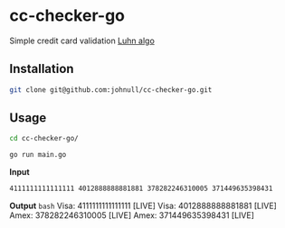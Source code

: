 # cc-checker-go

Simple credit card validation [Luhn algo](http://en.wikipedia.org/wiki/Luhn_algorithm)

## Installation
```bash
git clone git@github.com:johnull/cc-checker-go.git
```
## Usage
```bash
cd cc-checker-go/
```
```bash
go run main.go
```
**Input**
```bash
4111111111111111 4012888888881881 378282246310005 371449635398431

```
**Output**
```bash```
Visa: 4111111111111111 [LIVE]
Visa: 4012888888881881 [LIVE]
Amex: 378282246310005 [LIVE]
Amex: 371449635398431 [LIVE]
```


